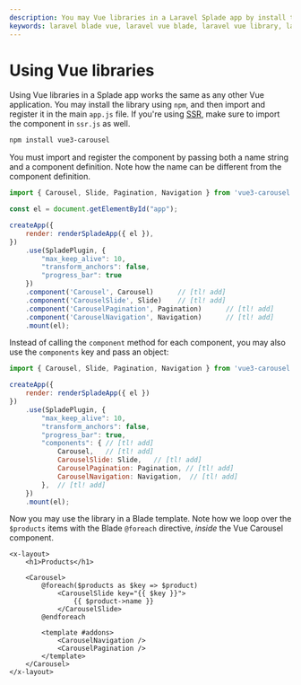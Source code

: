 ```yaml
---
description: You may Vue libraries in a Laravel Splade app by install the library using npm, and then import and register it in the main app.js file. You must import and register the component by passing both a name string and a component definition.
keywords: laravel blade vue, laravel vue blade, laravel vue library, laravel vue libraries
---
```


# Using Vue libraries

Using Vue libraries in a Splade app works the same as any other Vue application. You may install the library using `npm`, and then import and register it in the main `app.js` file. If you're using [SSR](/ssr.md), make sure to import the component in `ssr.js` as well.

```bash
npm install vue3-carousel
```

You must import and register the component by passing both a name string and a component definition. Note how the name can be different from the component definition.

```js
import { Carousel, Slide, Pagination, Navigation } from 'vue3-carousel';      // [tl! add]

const el = document.getElementById("app");

createApp({
    render: renderSpladeApp({ el }),
})
    .use(SpladePlugin, {
        "max_keep_alive": 10,
        "transform_anchors": false,
        "progress_bar": true
    })
    .component('Carousel', Carousel)      // [tl! add]
    .component('CarouselSlide', Slide)    // [tl! add]
    .component('CarouselPagination', Pagination)      // [tl! add]
    .component('CarouselNavigation', Navigation)      // [tl! add]
    .mount(el);
```

Instead of calling the `component` method for each component, you may also use the `components` key and pass an object:

```js
import { Carousel, Slide, Pagination, Navigation } from 'vue3-carousel';      // [tl! add]

createApp({
    render: renderSpladeApp({ el })
})
    .use(SpladePlugin, {
        "max_keep_alive": 10,
        "transform_anchors": false,
        "progress_bar": true,
        "components": { // [tl! add]
            Carousel,   // [tl! add]
            CarouselSlide: Slide,   // [tl! add]
            CarouselPagination: Pagination, // [tl! add]
            CarouselNavigation: Navigation,  // [tl! add]
        },  // [tl! add]
    })
    .mount(el);
```

Now you may use the library in a Blade template. Note how we loop over the `$products` items with the Blade `@foreach` directive, *inside* the Vue Carousel component.

```blade
<x-layout>
    <h1>Products</h1>

    <Carousel>
        @foreach($products as $key => $product)
            <CarouselSlide key="{{ $key }}">
                {{ $product->name }}
            </CarouselSlide>
        @endforeach

        <template #addons>
            <CarouselNavigation />
            <CarouselPagination />
        </template>
    </Carousel>
</x-layout>
```